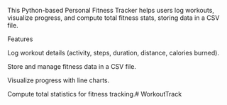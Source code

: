 This Python-based Personal Fitness Tracker helps users log workouts, visualize progress, and compute total fitness stats, storing data in a CSV file.

Features

Log workout details (activity, steps, duration, distance, calories burned).

Store and manage fitness data in a CSV file.

Visualize progress with line charts.

Compute total statistics for fitness tracking.# WorkoutTrack
